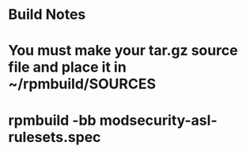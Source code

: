 Build Notes
================
# You must make your tar.gz source file and place it in ~/rpmbuild/SOURCES
# rpmbuild -bb modsecurity-asl-rulesets.spec
